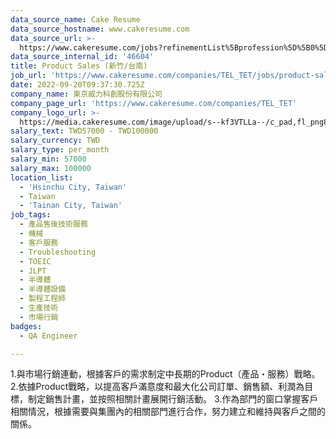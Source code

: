 ```yaml
---
data_source_name: Cake Resume
data_source_hostname: www.cakeresume.com
data_source_url: >-
  https://www.cakeresume.com/jobs?refinementList%5Bprofession%5D%5B0%5D=engineering_qa-engineer&refinementList%5Bsalary_type%5D=per_month&refinementList%5Bsalary_currency%5D=TWD&range%5Bsalary_range%5D%5Bmax%5D=600000
data_source_internal_id: '46604'
title: Product Sales (新竹/台南)
job_url: 'https://www.cakeresume.com/companies/TEL_TET/jobs/product-sales-hsinchu-tainan'
date: 2022-09-20T09:37:30.725Z
company_name: 東京威力科創股份有限公司
company_page_url: 'https://www.cakeresume.com/companies/TEL_TET'
company_logo_url: >-
  https://media.cakeresume.com/image/upload/s--kf3VTLLa--/c_pad,fl_png8,h_200,w_200/v1660632068/rqnq5ydekiw8xedxy8ey.png
salary_text: TWD57000 - TWD100000
salary_currency: TWD
salary_type: per_month
salary_min: 57000
salary_max: 100000
location_list:
  - 'Hsinchu City, Taiwan'
  - Taiwan
  - 'Tainan City, Taiwan'
job_tags:
  - 產品售後技術服務
  - 機械
  - 客戶服務
  - Troubleshooting
  - TOEIC
  - JLPT
  - 半導體
  - 半導體設備
  - 製程工程師
  - 生產技術
  - 市場行銷
badges:
  - QA Engineer

---
```


1.與市場行銷連動，根據客戶的需求制定中長期的Product（產品・服務）戰略。 2.依據Product戰略，以提高客戶滿意度和最大化公司訂單、銷售額、利潤為目標，制定銷售計畫，並按照相關計畫展開行銷活動。 3.作為部門的窗口掌握客戶相關情況，根據需要與集團內的相關部門進行合作，努力建立和維持與客戶之間的關係。